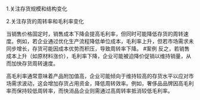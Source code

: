 1.关注存货规模和结构变化

2.关注存货的周转率和毛利率变化

当销售价格固定时，​​销售成本下降会提高毛利率​​，但同时可能降低存货的周转速度。例如，若企业通过优化生产流程降低单位成本，毛利率上升，但若市场需求未同步增长，存货可能因成本优势而积压，导致周转率下降。 #案例 反之，若销售成本上升（如原材料涨价），毛利率下降，企业可能被迫降价促销以维持销量，从而加快存货周转速度。

高毛利率通常意味着产品附加值高，企业可能倾向于维持较高的存货水平以应对市场需求波动，这会增加存货占用资金，降低周转效率。例如，奢侈品品牌因高毛利率而保持较低周转率，而快消品企业则需通过高周转率抵消较低毛利率。


